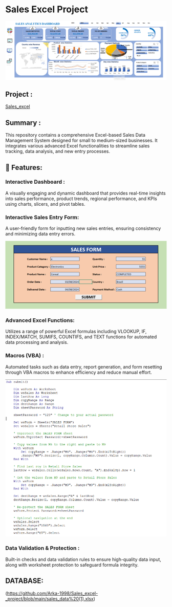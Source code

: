 # Sales Excel Project
![](https://github.com/Arka-1998/Sales_excel-_project/blob/main/Screenshot%202025-04-23%20105736.png)

## Project : 
[Sales_excel](https://github.com/Arka-1998/Sales_excel-_project/blob/main/sales_data%20dashboard-R_ARKA.xlsm)
## Summary :
This repository contains a comprehensive Excel-based Sales Data Management System designed for small to medium-sized businesses. It integrates various advanced Excel functionalities to streamline sales tracking, data analysis, and new entry processes.

## 🔧 Features:
### Interactive Dashboard :
A visually engaging and dynamic dashboard that provides real-time insights into sales performance, product trends, regional performance, and KPIs using charts, slicers, and pivot tables.

### Interactive Sales Entry Form:
A user-friendly form for inputting new sales entries, ensuring consistency and minimizing data entry errors.

![](https://github.com/Arka-1998/Sales_excel-_project/blob/main/Screenshot%202025-04-23%20174154.png)

### Advanced Excel Functions:
Utilizes a range of powerful Excel formulas including VLOOKUP, IF, INDEX/MATCH, SUMIFS, COUNTIFS, and TEXT functions for automated data processing and analysis.

### Macros (VBA) :
Automated tasks such as data entry, report generation, and form resetting through VBA macros to enhance efficiency and reduce manual effort.

![](https://github.com/Arka-1998/Sales_excel-_project/blob/main/Screenshot%202025-04-23%20174912.png)
### Data Validation & Protection :
Built-in checks and data validation rules to ensure high-quality data input, along with worksheet protection to safeguard formula integrity.


## DATABASE:
(https://github.com/Arka-1998/Sales_excel-_project/blob/main/sales_data%20(1).xlsx)


